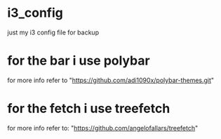 # i3_config

just my i3 config file for backup

# for the bar i use polybar
for more info refer to "https://github.com/adi1090x/polybar-themes.git"

# for the fetch i use treefetch
for more info refer to: "https://github.com/angelofallars/treefetch"
